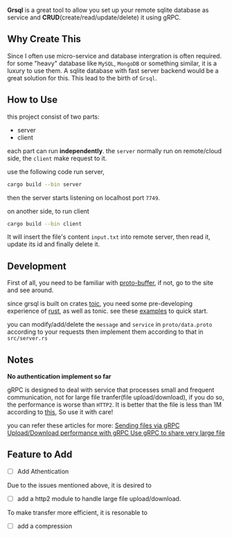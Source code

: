 **Grsql** is a great tool to allow you set up your remote sqlite database as service and **CRUD**(create/read/update/delete) it using gRPC.

## Why Create This 

Since I often use micro-service and database intergration is often required.
for some "heavy" database like `MySQL`, `MongoDB` or something similar, it is a luxury to use them.
A sqlite database with fast server backend would be a great solution for this.
This lead to the birth of `Grsql`.

## How to Use 

this project consist of two parts: 
- server 
- client 

each part can run **independently**. the `server` normally run on remote/cloud side, the `client` make request to it.

use the following code run server,
```sh 
cargo build --bin server
```
then the server starts listening on localhost port `7749`.

on another side, to run client 
```sh 
cargo build --bin client 
```
It will insert the file's content `input.txt` into remote server, then read it, update its id and finally delete it.

## Development

First of all, you need to be familiar with [proto-buffer](https://developers.google.com/protocol-buffers/docs/overview), if not, go to the site and see around.

since grsql is built on crates [toic](https://github.com/hyperium/tonic), you need some pre-developing experience of [rust](https://rust-lang.org), as well as tonic. 
see these [examples](https://github.com/hyperium/tonic/tree/master/examples) to quick start.

you can modify/add/delete the `message` and `service`  in `proto/data.proto` according to your requests
then implement them according to that in `src/server.rs`


## Notes

**No authentication implement so far**

gRPC is designed to deal with service that processes small and frequent communication, not for large file tranfer(file upload/download), if you do so, the performance is worse than `HTTP2`.
It is better that the file is less than 1M according to [this](https://ops.tips/blog/sending-files-via-grpc/), So use it with care!

you can refer these articles for more:
[Sending files via gRPC](https://ops.tips/blog/sending-files-via-grpc/)
[Upload/Download performance with gRPC ](https://github.com/grpc/grpc-dotnet/issues/1186)
[Use gRPC to share very large file](https://stackoverflow.com/questions/62470323/use-grpc-to-share-very-large-file)

## Feature to Add 

- [ ] Add Athentication 

Due to the issues mentioned above, it is desired to 
  - [ ] add a http2 module to handle large file upload/download.

To make transfer more efficient, it is resonable to 
  - [ ] add a compression
